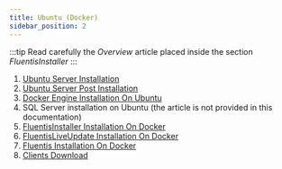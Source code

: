 ```yaml
---
title: Ubuntu (Docker)
sidebar_position: 2
---
```


:::tip
Read carefully the *Overview* article placed inside the section *FluentisInstaller*
:::

1. [Ubuntu Server Installation](../os-installation/ubuntu-server/ubuntu-server-install.md)
2. [Ubuntu Server Post Installation](../os-installation/ubuntu-server/post-installation.md)
3. [Docker Engine Installation On Ubuntu](../docker-installation/linux/docker-engine-install.md)
4. SQL Server installation on Ubuntu (the article is not provided in this documentation)
5. [FluentisInstaller Installation On Docker](../fluentisinstaller/linux/fluentisinstaller-linux.md)
6. [FluentisLiveUpdate Installation On Docker](../fluentisliveupdate/docker/flu-docker-installation.md)
7. [Fluentis Installation On Docker](../fluentis/docker/fluentis-docker-installation.md)
8. [Clients Download](../fluentis/clients-download.md)
